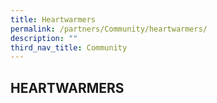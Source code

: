 ```yaml
---
title: Heartwarmers
permalink: /partners/Community/heartwarmers/
description: ""
third_nav_title: Community
---
```

## HEARTWARMERS

